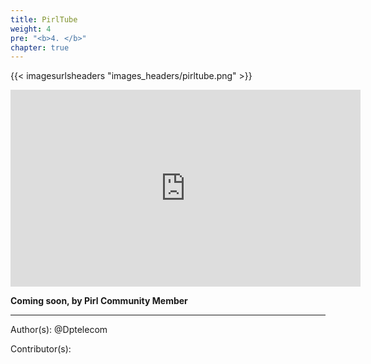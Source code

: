 ```yaml
---
title: PirlTube
weight: 4
pre: "<b>4. </b>"
chapter: true
---
```


{{< imagesurlsheaders "images_headers/pirltube.png"  >}}



<iframe width="560" height="315" src="https://www.youtube.com/embed/I-h6E-0BrSI" frameborder="0" allow="accelerometer; autoplay; encrypted-media; gyroscope; picture-in-picture" allowfullscreen></iframe>


**Coming soon, by Pirl Community Member**




---
Author(s):
@Dptelecom


Contributor(s):
